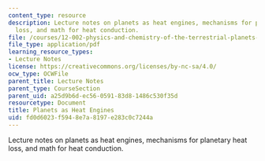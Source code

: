 ```yaml
---
content_type: resource
description: Lecture notes on planets as heat engines, mechanisms for planetary heat
  loss, and math for heat conduction.
file: /courses/12-002-physics-and-chemistry-of-the-terrestrial-planets-fall-2008/fd0d6023f5948e7a8197e283c0c7244a_MIT12_002f08_lec13.pdf
file_type: application/pdf
learning_resource_types:
- Lecture Notes
license: https://creativecommons.org/licenses/by-nc-sa/4.0/
ocw_type: OCWFile
parent_title: Lecture Notes
parent_type: CourseSection
parent_uid: a25d9b6d-ec56-0591-83d8-1486c530f35d
resourcetype: Document
title: Planets as Heat Engines
uid: fd0d6023-f594-8e7a-8197-e283c0c7244a
---
```

Lecture notes on planets as heat engines, mechanisms for planetary heat loss, and math for heat conduction.